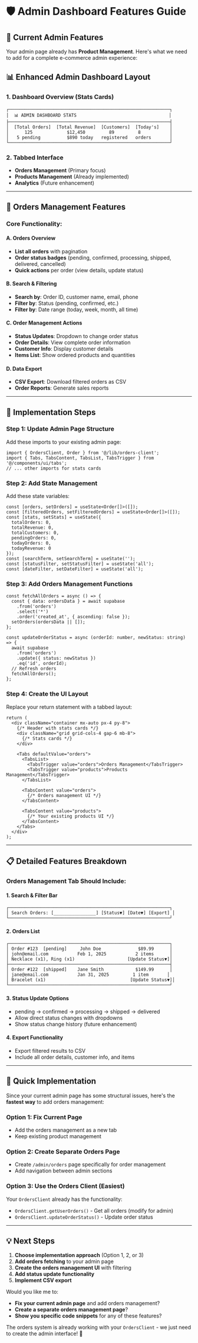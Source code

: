 # 🛡️ Admin Dashboard Features Guide

## 🎯 **Current Admin Features**

Your admin page already has **Product Management**. Here's what we need to add for a complete e-commerce admin experience:

## 📊 **Enhanced Admin Dashboard Layout**

### **1. Dashboard Overview (Stats Cards)**
```
┌─────────────────────────────────────────────────────────────┐
│  📊 ADMIN DASHBOARD STATS                                   │
├─────────────────────────────────────────────────────────────┤
│  [Total Orders]  [Total Revenue]  [Customers]  [Today's]    │
│      125             $12,450         89         8           │
│   5 pending          $890 today   registered   orders       │
└─────────────────────────────────────────────────────────────┘
```

### **2. Tabbed Interface**
- **Orders Management** (Primary focus)
- **Products Management** (Already implemented)
- **Analytics** (Future enhancement)

---

## 🛒 **Orders Management Features**

### **Core Functionality:**

#### **A. Orders Overview**
- **List all orders** with pagination
- **Order status badges** (pending, confirmed, processing, shipped, delivered, cancelled)
- **Quick actions** per order (view details, update status)

#### **B. Search & Filtering**
- **Search by**: Order ID, customer name, email, phone
- **Filter by**: Status (pending, confirmed, etc.)
- **Filter by**: Date range (today, week, month, all time)

#### **C. Order Management Actions**
- **Status Updates**: Dropdown to change order status
- **Order Details**: View complete order information
- **Customer Info**: Display customer details
- **Items List**: Show ordered products and quantities

#### **D. Data Export**
- **CSV Export**: Download filtered orders as CSV
- **Order Reports**: Generate sales reports

---

## 🔧 **Implementation Steps**

### **Step 1: Update Admin Page Structure**

Add these imports to your existing admin page:
```tsx
import { OrdersClient, Order } from '@/lib/orders-client';
import { Tabs, TabsContent, TabsList, TabsTrigger } from '@/components/ui/tabs';
// ... other imports for stats cards
```

### **Step 2: Add State Management**

Add these state variables:
```tsx
const [orders, setOrders] = useState<Order[]>([]);
const [filteredOrders, setFilteredOrders] = useState<Order[]>([]);
const [stats, setStats] = useState({
  totalOrders: 0,
  totalRevenue: 0,
  totalCustomers: 0,
  pendingOrders: 0,
  todayOrders: 0,
  todayRevenue: 0
});
const [searchTerm, setSearchTerm] = useState('');
const [statusFilter, setStatusFilter] = useState('all');
const [dateFilter, setDateFilter] = useState('all');
```

### **Step 3: Add Orders Management Functions**

```tsx
const fetchAllOrders = async () => {
  const { data: ordersData } = await supabase
    .from('orders')
    .select('*')
    .order('created_at', { ascending: false });
  setOrders(ordersData || []);
};

const updateOrderStatus = async (orderId: number, newStatus: string) => {
  await supabase
    .from('orders')
    .update({ status: newStatus })
    .eq('id', orderId);
  // Refresh orders
  fetchAllOrders();
};
```

### **Step 4: Create the UI Layout**

Replace your return statement with a tabbed layout:
```tsx
return (
  <div className="container mx-auto px-4 py-8">
    {/* Header with stats cards */}
    <div className="grid grid-cols-4 gap-6 mb-8">
      {/* Stats cards */}
    </div>

    <Tabs defaultValue="orders">
      <TabsList>
        <TabsTrigger value="orders">Orders Management</TabsTrigger>
        <TabsTrigger value="products">Products Management</TabsTrigger>
      </TabsList>

      <TabsContent value="orders">
        {/* Orders management UI */}
      </TabsContent>

      <TabsContent value="products">
        {/* Your existing products UI */}
      </TabsContent>
    </Tabs>
  </div>
);
```

---

## 📋 **Detailed Features Breakdown**

### **Orders Management Tab Should Include:**

#### **1. Search & Filter Bar**
```
┌─────────────────────────────────────────────────────────────┐
│ Search Orders: [________________] [Status▼] [Date▼] [Export] │
└─────────────────────────────────────────────────────────────┘
```

#### **2. Orders List**
```
┌─────────────────────────────────────────────────────────────┐
│ Order #123  [pending]     John Doe              $89.99      │
│ john@email.com           Feb 1, 2025           2 items      │
│ Necklace (x1), Ring (x1)                    [Update Status▼]│
├─────────────────────────────────────────────────────────────┤
│ Order #122  [shipped]    Jane Smith            $149.99      │
│ jane@email.com           Jan 31, 2025         1 item       │
│ Bracelet (x1)                                [Update Status▼]│
└─────────────────────────────────────────────────────────────┘
```

#### **3. Status Update Options**
- pending → confirmed → processing → shipped → delivered
- Allow direct status changes with dropdowns
- Show status change history (future enhancement)

#### **4. Export Functionality**
- Export filtered results to CSV
- Include all order details, customer info, and items

---

## 🚀 **Quick Implementation**

Since your current admin page has some structural issues, here's the **fastest way** to add orders management:

### **Option 1: Fix Current Page** 
- Add the orders management as a new tab
- Keep existing product management

### **Option 2: Create Separate Orders Page**
- Create `/admin/orders` page specifically for order management
- Add navigation between admin sections

### **Option 3: Use the Orders Client** (Easiest)
Your `OrdersClient` already has the functionality:
- `OrdersClient.getUserOrders()` - Get all orders (modify for admin)
- `OrdersClient.updateOrderStatus()` - Update order status

---

## 💡 **Next Steps**

1. **Choose implementation approach** (Option 1, 2, or 3)
2. **Add orders fetching** to your admin page
3. **Create the orders management UI** with filtering
4. **Add status update functionality**
5. **Implement CSV export**

Would you like me to:
- **Fix your current admin page** and add orders management?
- **Create a separate orders management page**?
- **Show you specific code snippets** for any of these features?

The orders system is already working with your `OrdersClient` - we just need to create the admin interface! 🎉
